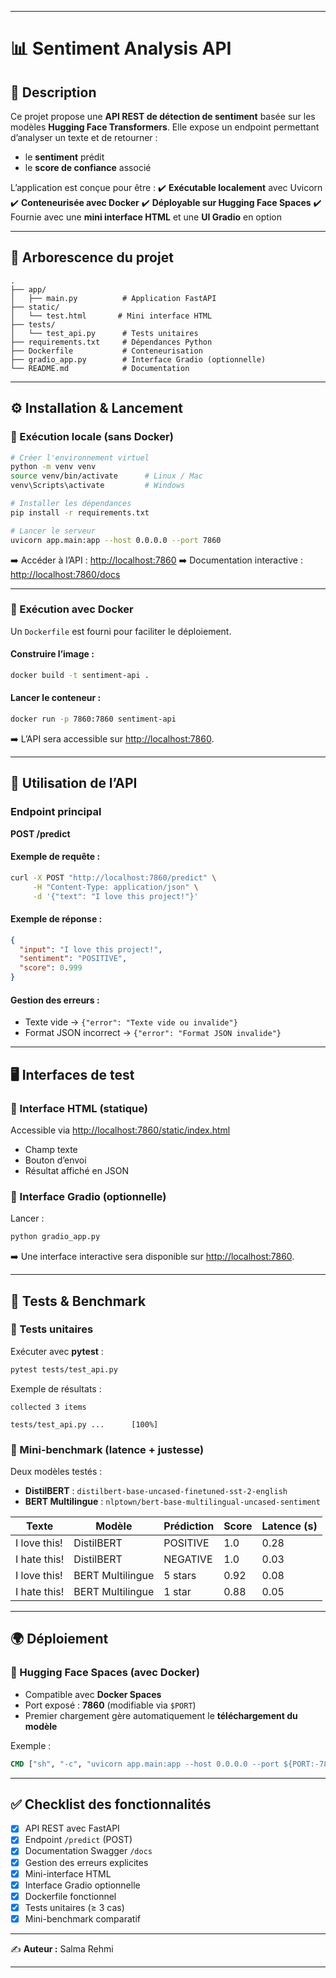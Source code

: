 
---

# 📊 Sentiment Analysis API

## 📖 Description

Ce projet propose une **API REST de détection de sentiment** basée sur les modèles **Hugging Face Transformers**.
Elle expose un endpoint permettant d’analyser un texte et de retourner :

* le **sentiment** prédit
* le **score de confiance** associé

L’application est conçue pour être :
✔️ **Exécutable localement** avec Uvicorn
✔️ **Conteneurisée avec Docker**
✔️ **Déployable sur Hugging Face Spaces**
✔️ Fournie avec une **mini interface HTML** et une **UI Gradio** en option

---

## 📂 Arborescence du projet

```
.
├── app/
│   ├── main.py          # Application FastAPI
├── static/
│   └── test.html       # Mini interface HTML
├── tests/
│   └── test_api.py      # Tests unitaires
├── requirements.txt     # Dépendances Python
├── Dockerfile           # Conteneurisation
├── gradio_app.py        # Interface Gradio (optionnelle)
└── README.md            # Documentation
```

---

## ⚙️ Installation & Lancement

### 🔹 Exécution locale (sans Docker)

```bash
# Créer l'environnement virtuel
python -m venv venv
source venv/bin/activate      # Linux / Mac
venv\Scripts\activate         # Windows

# Installer les dépendances
pip install -r requirements.txt

# Lancer le serveur
uvicorn app.main:app --host 0.0.0.0 --port 7860
```

➡️ Accéder à l’API : [http://localhost:7860](http://localhost:7860)
➡️ Documentation interactive : [http://localhost:7860/docs](http://localhost:7860/docs)

---

### 🔹 Exécution avec Docker

Un `Dockerfile` est fourni pour faciliter le déploiement.

#### Construire l’image :

```bash
docker build -t sentiment-api .
```

#### Lancer le conteneur :

```bash
docker run -p 7860:7860 sentiment-api
```

➡️ L’API sera accessible sur [http://localhost:7860](http://localhost:7860).

---

## 🚀 Utilisation de l’API

### Endpoint principal

**POST /predict**

#### Exemple de requête :

```bash
curl -X POST "http://localhost:7860/predict" \
     -H "Content-Type: application/json" \
     -d '{"text": "I love this project!"}'
```

#### Exemple de réponse :

```json
{
  "input": "I love this project!",
  "sentiment": "POSITIVE",
  "score": 0.999
}
```

#### Gestion des erreurs :

* Texte vide → `{"error": "Texte vide ou invalide"}`
* Format JSON incorrect → `{"error": "Format JSON invalide"}`

---

## 🖥️ Interfaces de test

### 🔹 Interface HTML (statique)

Accessible via [http://localhost:7860/static/index.html](http://localhost:7860/static/index.html)

* Champ texte
* Bouton d’envoi
* Résultat affiché en JSON

### 🔹 Interface Gradio (optionnelle)

Lancer :

```bash
python gradio_app.py
```

➡️ Une interface interactive sera disponible sur [http://localhost:7860](http://localhost:7860).

---

## 🧪 Tests & Benchmark

### 🔹 Tests unitaires

Exécuter avec **pytest** :

```bash
pytest tests/test_api.py
```

Exemple de résultats :

```
collected 3 items

tests/test_api.py ...      [100%]
```

### 🔹 Mini-benchmark (latence + justesse)

Deux modèles testés :

* **DistilBERT** : `distilbert-base-uncased-finetuned-sst-2-english`
* **BERT Multilingue** : `nlptown/bert-base-multilingual-uncased-sentiment`

| Texte        | Modèle           | Prédiction | Score | Latence (s) |
| ------------ | ---------------- | ---------- | ----- | ----------- |
| I love this! | DistilBERT       | POSITIVE   | 1.0   | 0.28        |
| I hate this! | DistilBERT       | NEGATIVE   | 1.0   | 0.03        |
| I love this! | BERT Multilingue | 5 stars    | 0.92  | 0.08        |
| I hate this! | BERT Multilingue | 1 star     | 0.88  | 0.05        |

---

## 🌍 Déploiement

### 🔹 Hugging Face Spaces (avec Docker)

* Compatible avec **Docker Spaces**
* Port exposé : **7860** (modifiable via `$PORT`)
* Premier chargement gère automatiquement le **téléchargement du modèle**

Exemple :

```dockerfile
CMD ["sh", "-c", "uvicorn app.main:app --host 0.0.0.0 --port ${PORT:-7860}"]
```

---

## ✅ Checklist des fonctionnalités

* [x] API REST avec FastAPI
* [x] Endpoint `/predict` (POST)
* [x] Documentation Swagger `/docs`
* [x] Gestion des erreurs explicites
* [x] Mini-interface HTML
* [x] Interface Gradio optionnelle
* [x] Dockerfile fonctionnel
* [x] Tests unitaires (≥ 3 cas)
* [x] Mini-benchmark comparatif

---

✍️ **Auteur :** Salma Rehmi

---

